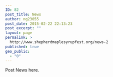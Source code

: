 ```yaml
---
ID: 82
post_title: News
author: ng23055
post_date: 2015-02-22 22:13:23
post_excerpt: ""
layout: page
permalink: >
  http://www.shepherdmaplesyrupfest.org/news-2
published: true
geo_public:
  - "0"
---
```

Post News here.
